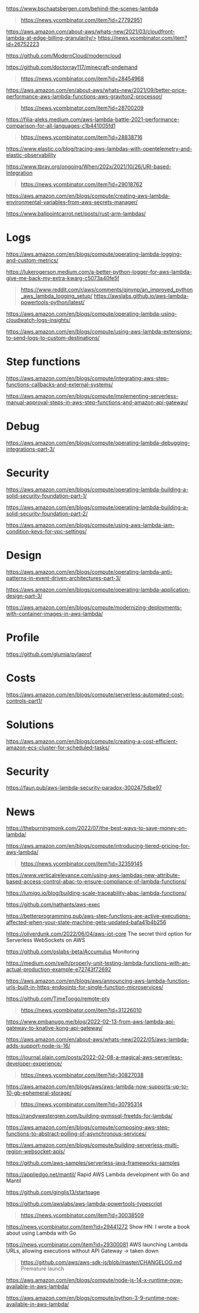 https://www.bschaatsbergen.com/behind-the-scenes-lambda
> https://news.ycombinator.com/item?id=27792951

https://aws.amazon.com/about-aws/whats-new/2021/03/cloudfront-lambda-at-edge-billing-granularity/> https://news.ycombinator.com/item?id=26752223

https://github.com/ModernCloud/moderncloud

https://github.com/doctorray117/minecraft-ondemand
> https://news.ycombinator.com/item?id=28454968

https://aws.amazon.com/en/about-aws/whats-new/2021/09/better-price-performance-aws-lambda-functions-aws-graviton2-processor/
> https://news.ycombinator.com/item?id=28700209

https://filia-aleks.medium.com/aws-lambda-battle-2021-performance-comparison-for-all-languages-c1b441005fd1
> https://news.ycombinator.com/item?id=28838716

https://www.elastic.co/blog/tracing-aws-lambdas-with-opentelemetry-and-elastic-observability

https://www.tbray.org/ongoing/When/202x/2021/10/26/URI-based-Integration
> https://news.ycombinator.com/item?id=29018762

https://aws.amazon.com/en/blogs/compute/creating-aws-lambda-environmental-variables-from-aws-secrets-manager/

https://www.ballpointcarrot.net/posts/rust-arm-lambdas/

# Logs
https://aws.amazon.com/en/blogs/compute/operating-lambda-logging-and-custom-metrics/

https://lukerogerson.medium.com/a-better-python-logger-for-aws-lambda-give-me-back-my-extra-kwarg-c5073a40fe5f
> https://www.reddit.com/r/aws/comments/qjnynp/an_improved_python_aws_lambda_logging_setup/
> https://awslabs.github.io/aws-lambda-powertools-python/latest/

https://aws.amazon.com/en/blogs/compute/operating-lambda-using-cloudwatch-logs-insights/

https://aws.amazon.com/en/blogs/compute/using-aws-lambda-extensions-to-send-logs-to-custom-destinations/

# Step functions
https://aws.amazon.com/en/blogs/compute/integrating-aws-step-functions-callbacks-and-external-systems/

https://aws.amazon.com/en/blogs/compute/implementing-serverless-manual-approval-steps-in-aws-step-functions-and-amazon-api-gateway/

# Debug
https://aws.amazon.com/en/blogs/compute/operating-lambda-debugging-integrations-part-3/

# Security
https://aws.amazon.com/en/blogs/compute/operating-lambda-building-a-solid-security-foundation-part-1/

https://aws.amazon.com/en/blogs/compute/operating-lambda-building-a-solid-security-foundation-part-2/

https://aws.amazon.com/en/blogs/compute/using-aws-lambda-iam-condition-keys-for-vpc-settings/

# Design

https://aws.amazon.com/en/blogs/compute/operating-lambda-anti-patterns-in-event-driven-architectures-part-3/

https://aws.amazon.com/en/blogs/compute/operating-lambda-application-design-part-3/

https://aws.amazon.com/en/blogs/compute/modernizing-deployments-with-container-images-in-aws-lambda/

# Profile
https://github.com/glumia/pylaprof

# Costs
https://aws.amazon.com/en/blogs/compute/serverless-automated-cost-controls-part1/

# Solutions
https://aws.amazon.com/en/blogs/compute/creating-a-cost-efficient-amazon-ecs-cluster-for-scheduled-tasks/

# Security
https://faun.pub/aws-lambda-security-paradox-3002475dbe97

# News
https://theburningmonk.com/2022/07/the-best-ways-to-save-money-on-lambda/

https://aws.amazon.com/en/blogs/compute/introducing-tiered-pricing-for-aws-lambda/
> https://news.ycombinator.com/item?id=32359145

https://www.verticalrelevance.com/using-aws-lambdas-new-attribute-based-access-control-abac-to-ensure-compliance-of-lambda-functions/

https://lumigo.io/blog/building-scale-traceability-abac-lambda-functions/

https://github.com/nathants/aws-exec

https://betterprogramming.pub/aws-step-functions-are-active-executions-affected-when-your-state-machine-gets-updated-bafa41b4b256

https://oliverdunk.com/2022/06/04/aws-iot-core The secret third option for Serverless WebSockets on AWS

https://github.com/oslabs-beta/Accumulus Monitoring

https://medium.com/swlh/properly-unit-testing-lambda-functions-with-an-actual-production-example-e72743f72692

https://aws.amazon.com/en/blogs/aws/announcing-aws-lambda-function-urls-built-in-https-endpoints-for-single-function-microservices/

https://github.com/TimeToogo/remote-pty
> https://news.ycombinator.com/item?id=31226010

https://www.pmbanugo.me/blog/2022-02-13-from-aws-lambda-api-gateway-to-knative-kong-api-gateway/

https://aws.amazon.com/en/about-aws/whats-new/2022/05/aws-lambda-adds-support-node-js-16/

https://journal.plain.com/posts/2022-02-08-a-magical-aws-serverless-developer-experience/
> https://news.ycombinator.com/item?id=30827038

https://aws.amazon.com/en/blogs/aws/aws-lambda-now-supports-up-to-10-gb-ephemeral-storage/
> https://news.ycombinator.com/item?id=30795314

https://randywestergren.com/building-pymssql-freetds-for-lambda/

https://aws.amazon.com/en/blogs/compute/composing-aws-step-functions-to-abstract-polling-of-asynchronous-services/

https://aws.amazon.com/en/blogs/compute/building-serverless-multi-region-websocket-apis/

https://github.com/aws-samples/serverless-java-frameworks-samples

https://appliedgo.net/mantil/ Rapid AWS Lambda development with Go and Mantil

https://github.com/ginglis13/startpage

https://github.com/awslabs/aws-lambda-powertools-typescript
> https://news.ycombinator.com/item?id=30038509

https://news.ycombinator.com/item?id=29441272 Show HN: I wrote a book about using Lambda with Go

https://news.ycombinator.com/item?id=29300081 AWS launching Lambda URLs, allowing executions without API Gateway -> taken down
> https://github.com/aws/aws-sdk-js/blob/master/CHANGELOG.md Premature launch

https://aws.amazon.com/en/blogs/compute/node-js-14-x-runtime-now-available-in-aws-lambda/

https://aws.amazon.com/en/blogs/compute/python-3-9-runtime-now-available-in-aws-lambda/